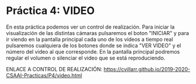 # Práctica 4: VIDEO

En esta práctica podemos ver un control de realización.
Para iniciar la visualización de las distintas cámaras pulsaremos el boton "INICIAR" y para ir viendo en la pantalla principal cada uno de los vídeos a tiempo real pulsaremos cualquiera de los botones donde se indica "VER VIDEO" y el número del video al que corresponde. En la pantalla principal podremos regular el volumen o silenciar el video que se está reproduciendo.

ENLACE A CONTROL DE REALIZACIÓN:
https://cvillarr.github.io/2019-2020-CSAAI-Practicas/P4/video.html



